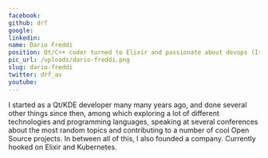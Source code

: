 ```yaml
---
facebook: 
github: drf
google: 
linkedin: 
name: Dario Freddi
position: Qt/C++ coder turned to Elixir and passionate about devops (Ispirata)
pic_url: /uploads/dario-freddi.png
slug: dario-freddi
twitter: drf_av
youtube: 
---
```

<p>I started as a Qt/KDE developer many many years ago, and done several other things since then, among which exploring a lot of different technologies and programming languages, speaking at several conferences about the most random topics and contributing to a number of cool Open Source projects. In between all of this, I also founded a company. Currently hooked on Elixir and Kubernetes.</p>
